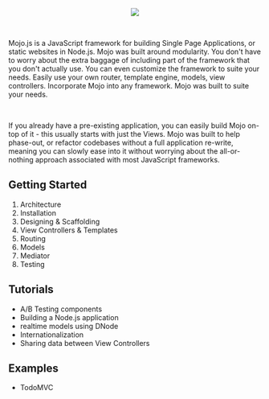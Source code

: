 
<p align="center">
  <a href="http://mojojs.com">
    <img src="https://s3.amazonaws.com/uploads.hipchat.com/12139/74559/TgjXBU1QpgjVwc0/mojo-js.png">
  </a>
</p>

<br />

Mojo.js is a JavaScript framework for building Single Page Applications, or static websites in Node.js. Mojo was built around modularity. You don't have to worry about the extra baggage of including part of the framework that you don't actually use. You can even customize the framework to suite your needs. Easily use your own router, template engine, models, view controllers. Incorporate Mojo into any framework. Mojo was built to suite your needs.

<br />

If you already have a pre-existing application, you can easily build Mojo on-top of it - this usually starts with just the Views. Mojo was built to help phase-out, or refactor codebases without a full application re-write, meaning you can slowly ease into it without worrying about the all-or-nothing approach associated with most JavaScript frameworks. 

## Getting Started

1. Architecture
2. Installation
3. Designing & Scaffolding
4. View Controllers & Templates
5. Routing
6. Models
7. Mediator
8. Testing

## Tutorials

- A/B Testing components
- Building a Node.js application
- realtime models using DNode
- Internationalization
- Sharing data between View Controllers

## Examples

- TodoMVC

